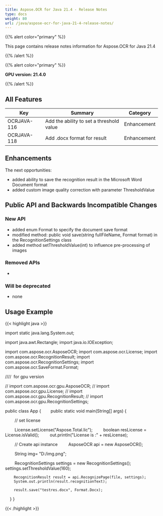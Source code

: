 ```yaml
---
title: Aspose.OCR for Java 21.4 - Release Notes
type: docs
weight: 80
url: /java/aspose-ocr-for-java-21-4-release-notes/
---
```


{{% alert color="primary" %}}

This page contains release notes information for Aspose.OCR for Java 21.4

{{% /alert %}}

{{% alert color="primary" %}}

**GPU version: 21.4.0**

{{% /alert %}}

## All Features

|Key|Summary|Category|
|---|---|---|
|OCRJAVA-116|Add the ability to set a threshold value|Enhancement|
|OCRJAVA-118|Add .docx format for result|Enhancement|


## Enhancements

The next opportunities:

- added ability to save the recognition result in the Microsoft Word Document format
- added custom image quality correction with parameter ThresholdValue

## Public API and Backwards Incompatible Changes

### New API

-  added enum Format to specify the document save format 
-  modified method: public void save(string fullFileName, Format format)  in the RecognitionSettings class
-  added method setThresholdValue(int) to influence pre-processing of images



### Removed APIs

-  


### Will be deprecated

- none

## Usage Example

{{< highlight java >}}

import static java.lang.System.out;

import java.awt.Rectangle;
import java.io.IOException;

import com.aspose.ocr.AsposeOCR;
import com.aspose.ocr.License;
import com.aspose.ocr.RecognitionResult;
import com.aspose.ocr.RecognitionSettings;
import com.aspose.ocr.SaveFormat.Format;

////  for gpu version

// import com.aspose.ocr.gpu.AsposeOCR;
// import com.aspose.ocr.gpu.License;
// import com.aspose.ocr.gpu.RecognitionResult;
// import com.aspose.ocr.gpu.RecognitionSettings;

public class App {
       public static void main(String[] args) {

        // set license    

        License.setLicense("Aspose.Total.lic");
        boolean resLicense = License.isValid();
        out.println("License is :" + resLicense);

        // Create api instance
        AsposeOCR api = new AsposeOCR();

        String img= "D:/img.png";		
		
        RecognitionSettings settings = new RecognitionSettings();
		settings.setThresholdValue(160);
			
		RecognitionResult result = api.RecognizePage(file, settings);
		System.out.println(result.recognitionText);		
		
		result.save("testres.docx", Format.Docx);
    }
}

{{< /highlight >}}
